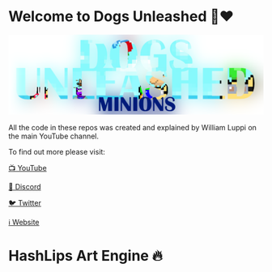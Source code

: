 # Welcome to Dogs Unleashed 🐾♥

![](https://github.com/WilliamLuppi/Dogs-Unleashed-Minions-Smart-Contract/blob/main/DU%20Minions%20Logo.png)

All the code in these repos was created and explained by William Luppi on the main YouTube channel.

To find out more please visit:

[📺 YouTube](https://www.youtube.com/c/WilliamLuppi)

[🐶 Discord](https://discord.gg/Fe579jP8Pr)

[🐦 Twitter](https://twitter.com/williamlnfts)

[ℹ️ Website](https://dogsunleashednft.com)

# HashLips Art Engine 🔥
